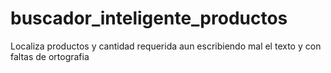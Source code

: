 # buscador_inteligente_productos
Localiza productos y cantidad requerida aun escribiendo mal el texto y con faltas de ortografia 

